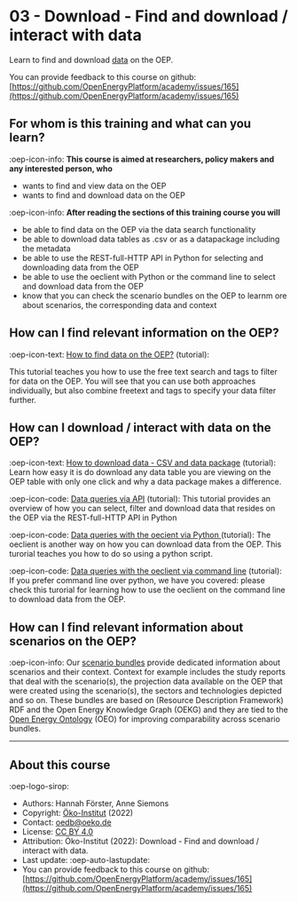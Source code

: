 # 03 - Download - Find and download / interact with data

Learn to find and download [data](https://openenergyplatform.org/dataedit/schemas) on the OEP.

You can provide feedback to this course on github: [https://github.com/OpenEnergyPlatform/academy/issues/165](https://github.com/OpenEnergyPlatform/academy/issues/165)

## For whom is this training and what can you learn?

:oep-icon-info: **This course is aimed at researchers, policy makers and any interested person, who**

- wants to find and view data on the OEP
- wants to find and download data on the OEP

:oep-icon-info: **After reading the sections of this training course you will**

- be able to find data on the OEP via the data search functionality
- be able to download data tables as .csv or as a datapackage including the metadata
- be able to use the REST-full-HTTP API in Python for selecting and downloading data from the OEP 
- be able to use the oeclient with Python or the command line to select and download data from the OEP
- know that you can check the scenario bundles on the OEP to learnm ore about scenarios, the corresponding data and context

## How can I find relevant information on the OEP?

:oep-icon-text: [How to find data on the OEP?](../tutorials/99_other/find_data.md) (tutorial):

This tutorial teaches you how to use the free text search and tags to filter for data on the OEP. You will see that you can use both approaches individually, but also combine freetext and tags to specify your data filter further.

## How can I download / interact with data on the OEP?

:oep-icon-text: [How to download data - CSV and data package](../tutorials/99_other/download.md) (tutorial):
Learn how easy it is do download any data table you are viewing on the OEP table with only one click and why a data package makes a difference.

:oep-icon-code: [Data queries via API](../tutorials/01_api/01_api_download.ipynb) (tutorial):
This tutorial provides an overview of how you can select, filter and download data that resides on the OEP via the REST-full-HTTP
API in Python

:oep-icon-code: [Data queries with the oecient via Python ](../tutorials/02_oep_client/01_client_python_download/) (tutorial):
The oeclient is another way on how you can download data from the OEP. This turorial teaches you how to do so using a python script. 

:oep-icon-code: [Data queries with the oeclient via command line](../tutorials/02_oep_client/03_client_cli_download/) (tutorial):
If you prefer command line over python, we have you covered: please check this turorial for learning how to use the oeclient on the command line to download data from the OEP.



## How can I find relevant information about scenarios on the OEP?

:oep-icon-info: Our [scenario bundles](https://openenergyplatform.org/scenario-bundles/main) provide dedicated information about scenarios and their context. Context for example includes the study reports that deal with the scenario(s), the projection data available on the OEP that were created using the scenario(s), the sectors and technologies depicted and so on. These bundles are based on (Resource Description Framework) RDF and the Open Energy Knowledge Graph (OEKG) and they are tied to the [Open Energy Ontology](https://openenergyplatform.org/ontology/) (OEO) for improving comparability across scenario bundles. 

---

## About this course

:oep-logo-sirop:

- Authors: Hannah Förster, Anne Siemons
- Copyright: [Öko-Institut](https://www.oeko.de) (2022)
- Contact: oedb@oeko.de
- License: [CC BY 4.0](https://creativecommons.org/licenses/by/4.0/deed.en)
- Attribution: Öko-Institut (2022): Download - Find and download / interact with data.
- Last update: :oep-auto-lastupdate:
- You can provide feedback to this course on github: [https://github.com/OpenEnergyPlatform/academy/issues/165](https://github.com/OpenEnergyPlatform/academy/issues/165)
